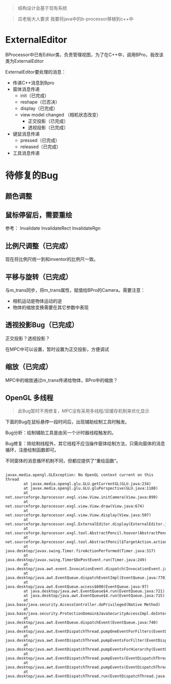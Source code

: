 > 结构设计会基于现有系统

> 应老板大人要求 我要将java中的b-processor移植到c++中


# ExternalEditor

BProcessor中已有Editor类，负责管理视图，为了在C++中，调用BPro，我改该类为ExternalEditor

ExternalEditor要处理的消息：
* 传递C++消息到Bpro
* 窗体消息传递
  - init（已完成）
  - reshape（已否决）
  - display（已完成）
  - view model changed （相机状态改变）
    - 正交投影（已完成）
    - 透视投影（已完成）
* 键鼠消息传递
  - pressed（已完成）
  - released（已完成）
* 工具消息传递



# 待修复的Bug

## 颜色调整

## 鼠标停留后，需要重绘

参考：
Invalidate
InvalidateRect
InvalidateRgn

## 比例尺调整（已完成）

现在将比例尺统一到和inventor的比例尺一致。

## 平移与旋转（已完成）

与m_trans同步，将m_trans属性，赋值给BPro的Camera。需要注意：

* 相机运动是物体运动的逆
* 物体的缩放变换需要在其它参数中表现

## 透视投影Bug（已完成）
正交投影？透视投影？

在MPC中可以设置，暂时设置为正交投影，方便调试

## 缩放（已完成）

MPC中的缩放通过m_trans传递给物体，BPro中的缩放？

## OpenGL 多线程

> 此Bug暂时不用修复，MPC没有采用多线程/双缓存机制来优化显示

下面的Bug在鼠标悬停一段时间后，出现辅助绘制工具时触发。

Bug分析：绘制辅助工具是由另一个计时器线程触发的。

Bug修复：除绘制线程外，其它线程不应当操作窗体绘制方法，只需向窗体的消息循环，注册绘制函数即可。

不同窗体的消息循环机制不同，但都应提供了“重绘函数”。


```

javax.media.opengl.GLException: No OpenGL context current on this thread
        at javax.media.opengl.glu.GLU.getCurrentGL(GLU.java:234)
        at javax.media.opengl.glu.GLU.gluPerspective(GLU.java:1188)
        at net.sourceforge.bprocessor.exgl.view.View.initCamera(View.java:899)
        at net.sourceforge.bprocessor.exgl.view.View.draw(View.java:674)
        at net.sourceforge.bprocessor.exgl.view.View.display(View.java:507)
        at net.sourceforge.bprocessor.exgl.ExternalEditor.display(ExternalEditor.java:226)
        at net.sourceforge.bprocessor.exgl.tool.AbstractPencil.hoover(AbstractPencil.java:620)
        at net.sourceforge.bprocessor.exgl.tool.AbstractPencil$TargetAction.actionPerformed(AbstractPencil.java:556)
        at java.desktop/javax.swing.Timer.fireActionPerformed(Timer.java:317)
        at java.desktop/javax.swing.Timer$DoPostEvent.run(Timer.java:249)
        at java.desktop/java.awt.event.InvocationEvent.dispatch(InvocationEvent.java:313)
        at java.desktop/java.awt.EventQueue.dispatchEventImpl(EventQueue.java:770)
        at java.desktop/java.awt.EventQueue.access$600(EventQueue.java:97)
        at java.desktop/java.awt.EventQueue$4.run(EventQueue.java:721)
        at java.desktop/java.awt.EventQueue$4.run(EventQueue.java:715)
        at java.base/java.security.AccessController.doPrivileged(Native Method)
        at java.base/java.security.ProtectionDomain$JavaSecurityAccessImpl.doIntersectionPrivilege(ProtectionDomain.java:87)
        at java.desktop/java.awt.EventQueue.dispatchEvent(EventQueue.java:740)
        at java.desktop/java.awt.EventDispatchThread.pumpOneEventForFilters(EventDispatchThread.java:203)
        at java.desktop/java.awt.EventDispatchThread.pumpEventsForFilter(EventDispatchThread.java:124)
        at java.desktop/java.awt.EventDispatchThread.pumpEventsForHierarchy(EventDispatchThread.java:113)
        at java.desktop/java.awt.EventDispatchThread.pumpEvents(EventDispatchThread.java:109)
        at java.desktop/java.awt.EventDispatchThread.pumpEvents(EventDispatchThread.java:101)
        at java.desktop/java.awt.EventDispatchThread.run(EventDispatchThread.java:90)

```

